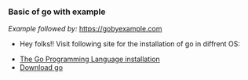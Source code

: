 ### Basic of go with example ###

*Example followed by:* https://gobyexample.com

* Hey folks!! Visit following site for the installation of go in diffrent OS:
-  [The Go Programming Language installation](https://golang.org/doc/install)
-  [Download go](https://golang.org/dl/)